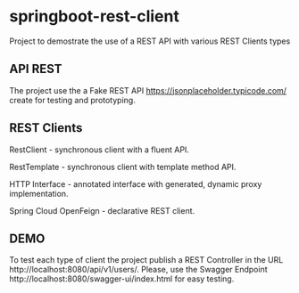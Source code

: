 # springboot-rest-client
 Project to demostrate the use of a REST API  with various REST Clients types

 ## API REST

 The project use the a Fake REST API https://jsonplaceholder.typicode.com/ create for testing and prototyping.

 ## REST Clients

RestClient - synchronous client with a fluent API.

RestTemplate - synchronous client with template method API.

HTTP Interface - annotated interface with generated, dynamic proxy implementation.

Spring Cloud OpenFeign - declarative REST client.

## DEMO

To test each type of client the project publish a REST Controller in the URL http://localhost:8080/api/v1/users/. Please, use the Swagger Endpoint http://localhost:8080/swagger-ui/index.html for easy testing.

